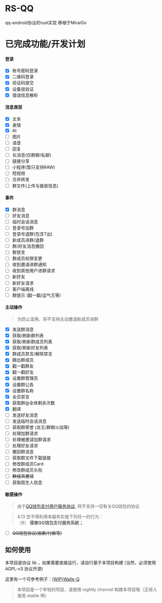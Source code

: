 # RS-QQ
qq-android协议的rust实现 移植于MiraiGo


# 已完成功能/开发计划
#### 登录
- [x] 账号密码登录
- [x] 二维码登录
- [x] 验证码提交
- [x] 设备锁验证
- [x] 错误信息解析

#### 消息类型
- [x] 文本
- [x] 表情
- [x] At
- [ ] 图片
- [ ] 语音
- [ ] 回复
- [ ] 长消息(仅群聊/私聊)
- [ ] 链接分享
- [ ] 小程序(暂只支持RAW)
- [ ] 短视频
- [ ] 合并转发
- [ ] 群文件(上传与接收信息)

#### 事件
- [x] 群消息
- [ ] 好友消息
- [ ] 临时会话消息
- [ ] 登录号加群
- [ ] 登录号退群(包含T出)
- [ ] 新成员进群/退群
- [ ] 群/好友消息撤回 
- [ ] 群禁言
- [ ] 群成员权限变更
- [ ] 收到邀请进群通知
- [ ] 收到其他用户进群请求
- [ ] 新好友
- [ ] 新好友请求
- [ ] 客户端离线
- [ ] 群提示 (戳一戳/运气王等) 

#### 主动操作
> 为防止滥用，将不支持主动邀请新成员进群

- [x] 发送群消息
- [x] 获取/刷新群列表
- [x] 获取/刷新群成员列表
- [x] 获取/刷新好友列表
- [x] 群成员禁言/解除禁言
- [x] 踢出群成员
- [x] 戳一戳群友
- [x] 戳一戳好友
- [x] 设置群管理员
- [x] 设置群公告
- [x] 设置群名称
- [x] 全员禁言
- [x] 获取群@全体剩余次数
- [x] 翻译
- [ ] 发送好友消息
- [ ] 发送临时会话消息
- [ ] 获取群荣誉 (龙王/群聊火焰等)
- [ ] 处理加群请求
- [ ] 处理被邀请加群请求
- [ ] 处理好友请求
- [ ] 撤回群消息
- [ ] 获取群文件下载链接
- [ ] 修改群成员Card
- [ ] 修改群成员头衔
- [ ] ~~群成员邀请~~
- [ ] 获取陌生人信息

#### 敏感操作
> 由于[QQ钱包支付用户服务协议](https://www.tenpay.com/v2/html5/basic/public/agreement/protocol_mqq_pay.shtml), 将不支持一切有关QQ钱包的协议

>4.13 您不得利用本服务实施下列任一的行为：
>\
>     （9） **侵害QQ钱包支付服务系統；**

- [ ] ~~QQ钱包协议(收款/付款等)~~


## 如何使用

本项目是协议 lib ，如果需要直接运行，请自行基于本项目构建 (当然，必须使用 AGPL-v3 协议开源)

这里有一个可参考例子：[(WIP)Walle-Q](https://github.com/abrahum/walle-q)

> 本项目是一个年轻的项目，请使用 nightly channel 构建本项目哦（正经人谁用 stable 啊）


